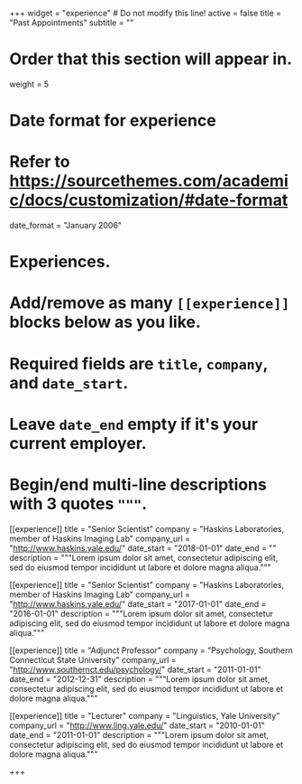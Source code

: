 +++
widget = "experience"  # Do not modify this line!
active = false 
title = "Past Appointments"
subtitle = ""

# Order that this section will appear in.
weight = 5

# Date format for experience
#   Refer to https://sourcethemes.com/academic/docs/customization/#date-format
date_format = "January 2006"

# Experiences.
#   Add/remove as many `[[experience]]` blocks below as you like.
#   Required fields are `title`, `company`, and `date_start`.
#   Leave `date_end` empty if it's your current employer.
#   Begin/end multi-line descriptions with 3 quotes `"""`.



[[experience]]
  title = "Senior Scientist"
  company = "Haskins Laboratories, member of Haskins Imaging Lab"
  company_url = "http://www.haskins.yale.edu/"
  date_start = "2018-01-01"
  date_end = ""
  description = """Lorem ipsum dolor sit amet, consectetur adipiscing elit, sed do eiusmod tempor incididunt ut labore et dolore magna aliqua."""

[[experience]]
  title = "Senior Scientist"
  company = "Haskins Laboratories, member of Haskins Imaging Lab"
  company_url = "http://www.haskins.yale.edu/"
  date_start = "2017-01-01"
  date_end = "2016-01-01"
  description = """Lorem ipsum dolor sit amet, consectetur adipiscing elit, sed do eiusmod tempor incididunt ut labore et dolore magna aliqua."""

[[experience]]
  title = "Adjunct Professor"
  company = "Psychology, Southern Connecticut State University"
  company_url = "http://www.southernct.edu/psychology/"
  date_start = "2011-01-01"
  date_end = "2012-12-31"
  description = """Lorem ipsum dolor sit amet, consectetur adipiscing elit, sed do eiusmod tempor incididunt ut labore et dolore magna aliqua."""


[[experience]]
  title = "Lecturer"
  company = "Linguistics, Yale University"
  company_url = "http://www.ling.yale.edu/"
  date_start = "2010-01-01"
  date_end = "2011-01-01"
  description = """Lorem ipsum dolor sit amet, consectetur adipiscing elit, sed do eiusmod tempor incididunt ut labore et dolore magna aliqua."""



+++
